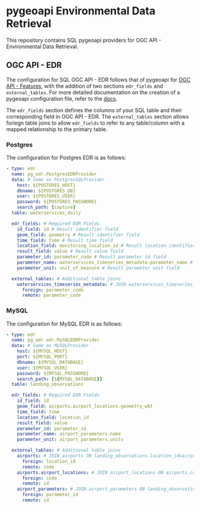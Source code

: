 # pygeoapi Environmental Data Retrieval

This repository contains SQL pygeoapi providers for OGC API - Environmental Data Retrieval.

## OGC API - EDR

The configuration for SQL OGC API - EDR follows that of pygeoapi for [OGC API - Features](https://docs.pygeoapi.io/en/latest/data-publishing/ogcapi-features.html#postgresql), with the addition of two sections `edr_fields` and `external_tables`.
For more detailed documentation on the creation of a pygeoapi configuration file, refer
to the [docs](https://docs.pygeoapi.io/en/latest/configuration.html).

The `edr_fields` section defines the columns of your SQL table and their corresponding field in OGC API - EDR.
The `external_tables` section allows foriegn table joins to allow `edr_fields` to refer to any table/column with a mapped relationship to the primary table.

### Postgres

The configuration for Postgres EDR is as follows:

```yaml
- type: edr
  name: pg_edr.PostgresEDRProvider
  data: # Same as PostgresSQLProvider
    host: ${POSTGRES_HOST}
    dbname: ${POSTGRES_DB}
    user: ${POSTGRES_USER}
    password: ${POSTGRES_PASSWORD}
    search_path: [capture]
  table: waterservices_daily

  edr_fields: # Required EDR Fields
    id_field: id # Result identifier field
    geom_field: geometry # Result identifier field
    time_field: time # Result time field
    location_field: monitoring_location_id # Result location identifier field
    result_field: value # Result value field
    parameter_id: parameter_code # Result parameter id field
    parameter_name: waterservices_timeseries_metadata.parameter_name # Result parameter name field
    parameter_unit: unit_of_measure # Result parameter unit field

  external_tables: # Additional table joins
    waterservices_timeseries_metadata: # JOIN waterservices_timeseries_metadata ON waterservices_daily.parameter_code=waterservices_timeseries_metadata.parameter_code
      foreign: parameter_code
      remote: parameter_code
```

### MySQL

The configuration for MySQL EDR is as follows:

```yaml
- type: edr
  name: pg_edr.edr.MySQLEDRProvider
  data: # Same as MySQLProvider
    host: ${MYSQL_HOST}
    port: ${MYSQL_PORT}
    dbname: ${MYSQL_DATABASE}
    user: ${MYSQL_USER}
    password: ${MYSQL_PASSWORD}
    search_path: [${MYSQL_DATABASE}]
  table: landing_observations

  edr_fields: # Required EDR Fields
    id_field: id
    geom_field: airports.airport_locations.geometry_wkt
    time_field: time
    location_field: location_id
    result_field: value
    parameter_id: parameter_id
    parameter_name: airport_parameters.name
    parameter_unit: airport_parameters.units

  external_tables: # Additional table joins
    airports: # JOIN airports ON landing_observations.location_id=airports.code
      foreign: location_id
      remote: code
    airports.airport_locations: # JOIN airport_locations ON airports.code=airport_locations.id
      foreign: code
      remote: id
    airport_parameters: # JOIN airport_parameters ON landing_observations.parameter_id=airport_parameters.id
      foreign: parameter_id
      remote: id

```
